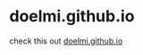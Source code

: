 # doelmi.github.io

check this out <a href="//doelmi.github.io" target="_blank">doelmi.github.io</a>
